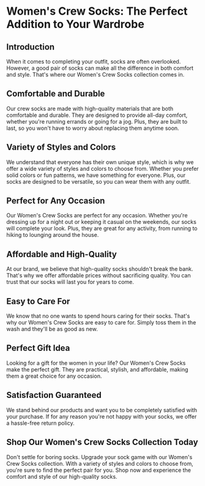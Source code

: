 # Women's Crew Socks: The Perfect Addition to Your Wardrobe

## Introduction
When it comes to completing your outfit, socks are often overlooked. However, a good pair of socks can make all the difference in both comfort and style. That's where our Women's Crew Socks collection comes in.

## Comfortable and Durable
Our crew socks are made with high-quality materials that are both comfortable and durable. They are designed to provide all-day comfort, whether you're running errands or going for a jog. Plus, they are built to last, so you won't have to worry about replacing them anytime soon.

## Variety of Styles and Colors
We understand that everyone has their own unique style, which is why we offer a wide variety of styles and colors to choose from. Whether you prefer solid colors or fun patterns, we have something for everyone. Plus, our socks are designed to be versatile, so you can wear them with any outfit.

## Perfect for Any Occasion
Our Women's Crew Socks are perfect for any occasion. Whether you're dressing up for a night out or keeping it casual on the weekends, our socks will complete your look. Plus, they are great for any activity, from running to hiking to lounging around the house.

## Affordable and High-Quality
At our brand, we believe that high-quality socks shouldn't break the bank. That's why we offer affordable prices without sacrificing quality. You can trust that our socks will last you for years to come.

## Easy to Care For
We know that no one wants to spend hours caring for their socks. That's why our Women's Crew Socks are easy to care for. Simply toss them in the wash and they'll be as good as new.

## Perfect Gift Idea
Looking for a gift for the women in your life? Our Women's Crew Socks make the perfect gift. They are practical, stylish, and affordable, making them a great choice for any occasion.

## Satisfaction Guaranteed
We stand behind our products and want you to be completely satisfied with your purchase. If for any reason you're not happy with your socks, we offer a hassle-free return policy.

## Shop Our Women's Crew Socks Collection Today
Don't settle for boring socks. Upgrade your sock game with our Women's Crew Socks collection. With a variety of styles and colors to choose from, you're sure to find the perfect pair for you. Shop now and experience the comfort and style of our high-quality socks.
